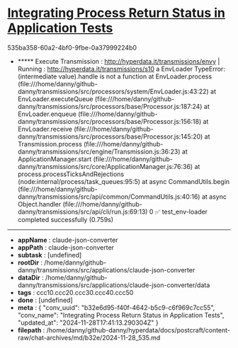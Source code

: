 # [Integrating Process Return Status in Application Tests](https://claude.ai/chat/b32e6d95-f40f-4642-b5c9-c6f969c7cc55)

535ba358-60a2-4bf0-9fbe-0a37999224b0

+ ***** Execute Transmission :  <http://hyperdata.it/transmissions/envy>
| Running : http://hyperdata.it/transmissions/s10 a EnvLoader
TypeError: (intermediate value).handle is not a function
    at EnvLoader.process (file:///home/danny/github-danny/transmissions/src/processors/system/EnvLoader.js:43:22)
    at EnvLoader.executeQueue (file:///home/danny/github-danny/transmissions/src/processors/base/Processor.js:187:24)
    at EnvLoader.enqueue (file:///home/danny/github-danny/transmissions/src/processors/base/Processor.js:156:18)
    at EnvLoader.receive (file:///home/danny/github-danny/transmissions/src/processors/base/Processor.js:145:20)
    at Transmission.process (file:///home/danny/github-danny/transmissions/src/engine/Transmission.js:36:23)
    at ApplicationManager.start (file:///home/danny/github-danny/transmissions/src/core/ApplicationManager.js:76:36)
    at process.processTicksAndRejections (node:internal/process/task_queues:95:5)
    at async CommandUtils.begin (file:///home/danny/github-danny/transmissions/src/api/common/CommandUtils.js:40:16)
    at async Object.handler (file:///home/danny/github-danny/transmissions/src/api/cli/run.js:69:13)
0
✅ test_env-loader completed successfully (0.759s)

---

* **appName** : claude-json-converter
* **appPath** : claude-json-converter
* **subtask** : [undefined]
* **rootDir** : /home/danny/github-danny/transmissions/src/applications/claude-json-converter
* **dataDir** : /home/danny/github-danny/transmissions/src/applications/claude-json-converter/data
* **tags** : ccc10.ccc20.ccc30.ccc40.ccc50
* **done** : [undefined]
* **meta** : {
  "conv_uuid": "b32e6d95-f40f-4642-b5c9-c6f969c7cc55",
  "conv_name": "Integrating Process Return Status in Application Tests",
  "updated_at": "2024-11-28T17:41:13.290304Z"
}
* **filepath** : /home/danny/github-danny/hyperdata/docs/postcraft/content-raw/chat-archives/md/b32e/2024-11-28_535.md